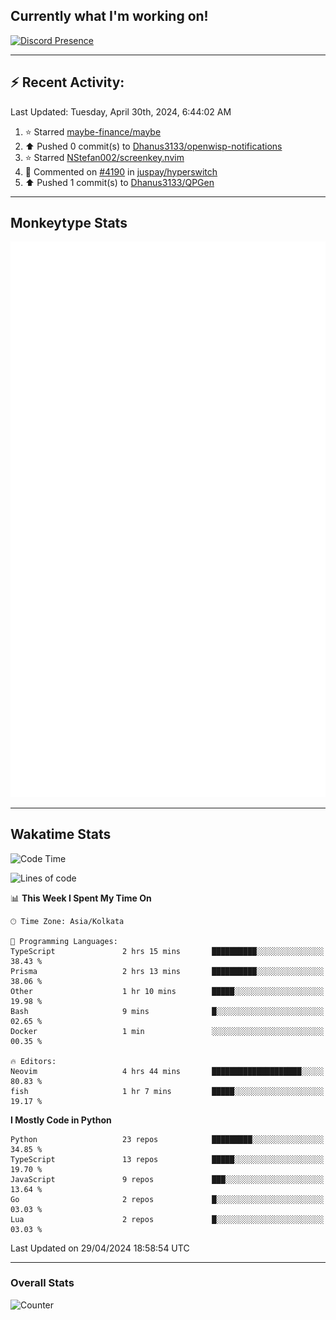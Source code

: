 ## Currently what I'm working on!
[![Discord Presence](https://lanyard.cnrad.dev/api/534981034400284712)](https://discord.com/users/534981034400284712)

---

## :zap: Recent Activity:
<!--RECENT_ACTIVITY:last_update-->
Last Updated: Tuesday, April 30th, 2024, 6:44:02 AM
<!--RECENT_ACTIVITY:last_update_end-->
<!--RECENT_ACTIVITY:start-->
1. ⭐ Starred [maybe-finance/maybe](https://github.com/maybe-finance/maybe)<br>
2. ⬆️ Pushed 0 commit(s) to [Dhanus3133/openwisp-notifications](https://github.com/Dhanus3133/openwisp-notifications)<br>
3. ⭐ Starred [NStefan002/screenkey.nvim](https://github.com/NStefan002/screenkey.nvim)<br>
4. 💬 Commented on [#4190](https://github.com/juspay/hyperswitch/pull/4190#issuecomment-2036205856) in [juspay/hyperswitch](https://github.com/juspay/hyperswitch)<br>
5. ⬆️ Pushed 1 commit(s) to [Dhanus3133/QPGen](https://github.com/Dhanus3133/QPGen)<br>
<!--RECENT_ACTIVITY:end-->

---

## Monkeytype Stats
<a href="https://monkeytype.com/profile/dhanus">
  <img src="https://raw.githubusercontent.com/Dhanus3133/Dhanus3133/monkeytype/monkeytype-lbpb.svg" alt="Monkeytype Profile" />
</a>

---

## Wakatime Stats
<!--START_SECTION:waka-->
![Code Time](http://img.shields.io/badge/Code%20Time-1%2C786%20hrs%2026%20mins-blue)

![Lines of code](https://img.shields.io/badge/From%20Hello%20World%20I%27ve%20Written-4.9%20million%20lines%20of%20code-blue)

📊 **This Week I Spent My Time On** 

```text
🕑︎ Time Zone: Asia/Kolkata

💬 Programming Languages: 
TypeScript               2 hrs 15 mins       ██████████░░░░░░░░░░░░░░░   38.43 % 
Prisma                   2 hrs 13 mins       ██████████░░░░░░░░░░░░░░░   38.06 % 
Other                    1 hr 10 mins        █████░░░░░░░░░░░░░░░░░░░░   19.98 % 
Bash                     9 mins              █░░░░░░░░░░░░░░░░░░░░░░░░   02.65 % 
Docker                   1 min               ░░░░░░░░░░░░░░░░░░░░░░░░░   00.35 % 

🔥 Editors: 
Neovim                   4 hrs 44 mins       ████████████████████░░░░░   80.83 % 
fish                     1 hr 7 mins         █████░░░░░░░░░░░░░░░░░░░░   19.17 % 
```

**I Mostly Code in Python** 

```text
Python                   23 repos            █████████░░░░░░░░░░░░░░░░   34.85 % 
TypeScript               13 repos            █████░░░░░░░░░░░░░░░░░░░░   19.70 % 
JavaScript               9 repos             ███░░░░░░░░░░░░░░░░░░░░░░   13.64 % 
Go                       2 repos             █░░░░░░░░░░░░░░░░░░░░░░░░   03.03 % 
Lua                      2 repos             █░░░░░░░░░░░░░░░░░░░░░░░░   03.03 % 
```




 Last Updated on 29/04/2024 18:58:54 UTC
<!--END_SECTION:waka-->
---

### Overall Stats

<img src="https://moe-counter.glitch.me/get/@Dhanus3133?theme=asoul" alt="Counter" />
